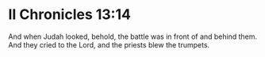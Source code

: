 # II Chronicles 13:14

And when Judah looked, behold, the battle was in front of and behind them. And they cried to the Lord, and the priests blew the trumpets.
